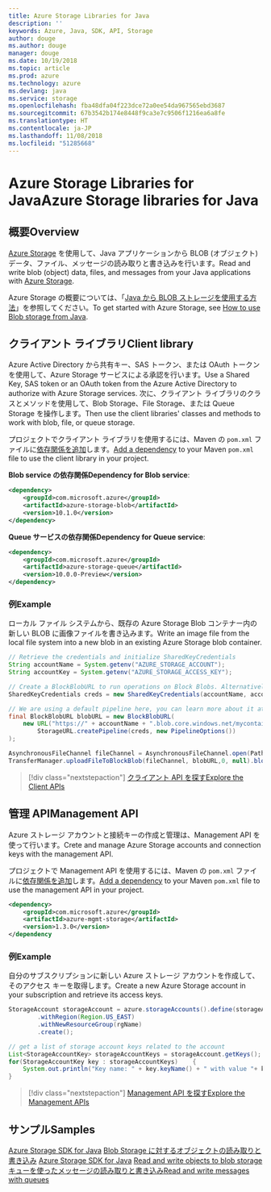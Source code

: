 ```yaml
---
title: Azure Storage Libraries for Java
description: ''
keywords: Azure, Java, SDK, API, Storage
author: douge
ms.author: douge
manager: douge
ms.date: 10/19/2018
ms.topic: article
ms.prod: azure
ms.technology: azure
ms.devlang: java
ms.service: storage
ms.openlocfilehash: fba48dfa04f223dce72a0ee54da967565ebd3687
ms.sourcegitcommit: 67b3542b174e8448f9ca3e7c9506f1216ea6a8fe
ms.translationtype: HT
ms.contentlocale: ja-JP
ms.lasthandoff: 11/08/2018
ms.locfileid: "51285668"
---
```

# <a name="azure-storage-libraries-for-java"></a><span data-ttu-id="107c9-103">Azure Storage Libraries for Java</span><span class="sxs-lookup"><span data-stu-id="107c9-103">Azure Storage libraries for Java</span></span>

## <a name="overview"></a><span data-ttu-id="107c9-104">概要</span><span class="sxs-lookup"><span data-stu-id="107c9-104">Overview</span></span>

<span data-ttu-id="107c9-105">[Azure Storage](/azure/storage/storage-introduction) を使用して、Java アプリケーションから BLOB (オブジェクト) データ、ファイル、メッセージの読み取りと書き込みを行います。</span><span class="sxs-lookup"><span data-stu-id="107c9-105">Read and write blob (object) data, files, and messages from your Java applications with [Azure Storage](/azure/storage/storage-introduction).</span></span>

<span data-ttu-id="107c9-106">Azure Storage の概要については、「[Java から BLOB ストレージを使用する方法](/azure/storage/blobs/storage-quickstart-blobs-java-v10)」を参照してください。</span><span class="sxs-lookup"><span data-stu-id="107c9-106">To get started with Azure Storage, see [How to use Blob storage from Java](/azure/storage/blobs/storage-quickstart-blobs-java-v10).</span></span>

## <a name="client-library"></a><span data-ttu-id="107c9-107">クライアント ライブラリ</span><span class="sxs-lookup"><span data-stu-id="107c9-107">Client library</span></span>

<span data-ttu-id="107c9-108">Azure Active Directory から共有キー、SAS トークン、または OAuth トークンを使用して、Azure Storage サービスによる承認を行います。</span><span class="sxs-lookup"><span data-stu-id="107c9-108">Use a Shared Key, SAS token or an OAuth token from the Azure Active Directory to authorize with Azure Storage services.</span></span> <span data-ttu-id="107c9-109">次に、クライアント ライブラリのクラスとメソッドを使用して、Blob Storage、File Storage、または Queue Storage を操作します。</span><span class="sxs-lookup"><span data-stu-id="107c9-109">Then use the client libraries' classes and methods to work with blob, file, or queue storage.</span></span> 

<span data-ttu-id="107c9-110">プロジェクトでクライアント ライブラリを使用するには、Maven の `pom.xml` ファイルに[依存関係を追加](https://maven.apache.org/guides/getting-started/index.html#How_do_I_use_external_dependencies)します。</span><span class="sxs-lookup"><span data-stu-id="107c9-110">[Add a dependency](https://maven.apache.org/guides/getting-started/index.html#How_do_I_use_external_dependencies) to your Maven `pom.xml` file to use the client library in your project.</span></span>   

<span data-ttu-id="107c9-111">**Blob service の依存関係**</span><span class="sxs-lookup"><span data-stu-id="107c9-111">**Dependency for Blob service**:</span></span>
```XML
<dependency>
    <groupId>com.microsoft.azure</groupId>
    <artifactId>azure-storage-blob</artifactId>
    <version>10.1.0</version>
</dependency>
```

<span data-ttu-id="107c9-112">**Queue サービスの依存関係**</span><span class="sxs-lookup"><span data-stu-id="107c9-112">**Dependency for Queue service**:</span></span>
```XML
<dependency>
    <groupId>com.microsoft.azure</groupId>
    <artifactId>azure-storage-queue</artifactId>
    <version>10.0.0-Preview</version>
</dependency>
```


### <a name="example"></a><span data-ttu-id="107c9-113">例</span><span class="sxs-lookup"><span data-stu-id="107c9-113">Example</span></span>

<span data-ttu-id="107c9-114">ローカル ファイル システムから、既存の Azure Storage Blob コンテナー内の新しい BLOB に画像ファイルを書き込みます。</span><span class="sxs-lookup"><span data-stu-id="107c9-114">Write an image file from the local file system into a new blob in an existing Azure Storage blob container.</span></span>


```java
// Retrieve the credentials and initialize SharedKeyCredentials
String accountName = System.getenv("AZURE_STORAGE_ACCOUNT");
String accountKey = System.getenv("AZURE_STORAGE_ACCESS_KEY");

// Create a BlockBlobURL to run operations on Block Blobs. Alternatively create a ServiceURL, or ContainerURL for operations on Blob service, and Blob containers
SharedKeyCredentials creds = new SharedKeyCredentials(accountName, accountKey);

// We are using a default pipeline here, you can learn more about it at https://github.com/Azure/azure-storage-java/wiki/Azure-Storage-Java-V10-Overview
final BlockBlobURL blobURL = new BlockBlobURL(
    new URL("https://" + accountName + ".blob.core.windows.net/mycontainer/myimage.jpg"), 
        StorageURL.createPipeline(creds, new PipelineOptions())
);

AsynchronousFileChannel fileChannel = AsynchronousFileChannel.open(Paths.get("myimage.jpg"));
TransferManager.uploadFileToBlockBlob(fileChannel, blobURL,0, null).blockingGet();
```

> [!div class="nextstepaction"]
> [<span data-ttu-id="107c9-115">クライアント API を探す</span><span class="sxs-lookup"><span data-stu-id="107c9-115">Explore the Client APIs</span></span>](/java/api/overview/azure/storage/client)

## <a name="management-api"></a><span data-ttu-id="107c9-116">管理 API</span><span class="sxs-lookup"><span data-stu-id="107c9-116">Management API</span></span>

<span data-ttu-id="107c9-117">Azure ストレージ アカウントと接続キーの作成と管理は、Management API を使って行います。</span><span class="sxs-lookup"><span data-stu-id="107c9-117">Crete and manage Azure Storage accounts and connection keys with the management API.</span></span>

<span data-ttu-id="107c9-118">プロジェクトで Management API を使用するには、Maven の `pom.xml` ファイルに[依存関係を追加](https://maven.apache.org/guides/getting-started/index.html#How_do_I_use_external_dependencies)します。</span><span class="sxs-lookup"><span data-stu-id="107c9-118">[Add a dependency](https://maven.apache.org/guides/getting-started/index.html#How_do_I_use_external_dependencies) to your Maven `pom.xml` file to use the management API in your project.</span></span>  

```XML
<dependency>
    <groupId>com.microsoft.azure</groupId>
    <artifactId>azure-mgmt-storage</artifactId>
    <version>1.3.0</version>
</dependency
```   

### <a name="example"></a><span data-ttu-id="107c9-119">例</span><span class="sxs-lookup"><span data-stu-id="107c9-119">Example</span></span>

<span data-ttu-id="107c9-120">自分のサブスクリプションに新しい Azure ストレージ アカウントを作成して、そのアクセス キーを取得します。</span><span class="sxs-lookup"><span data-stu-id="107c9-120">Create a new Azure Storage account in your subscription and retrieve its access keys.</span></span>

```java
StorageAccount storageAccount = azure.storageAccounts().define(storageAccountName)
        .withRegion(Region.US_EAST)
        .withNewResourceGroup(rgName)
        .create();

// get a list of storage account keys related to the account
List<StorageAccountKey> storageAccountKeys = storageAccount.getKeys();
for(StorageAccountKey key : storageAccountKeys)    {
    System.out.println("Key name: " + key.keyName() + " with value "+ key.value());
}
```

> [!div class="nextstepaction"]
> [<span data-ttu-id="107c9-121">Management API を探す</span><span class="sxs-lookup"><span data-stu-id="107c9-121">Explore the Management APIs</span></span>](/java/api/overview/azure/storage/management)


## <a name="samples"></a><span data-ttu-id="107c9-122">サンプル</span><span class="sxs-lookup"><span data-stu-id="107c9-122">Samples</span></span>

<span data-ttu-id="107c9-123">[Azure Storage SDK for Java](https://github.com/azure/azure-storage-java)
[Blob Storage に対するオブジェクトの読み取りと書き込み](https://github.com/Azure-Samples/storage-blobs-java-v10-quickstart) </span><span class="sxs-lookup"><span data-stu-id="107c9-123">[Azure Storage SDK for Java](https://github.com/azure/azure-storage-java)
[Read and write objects to blob storage](https://github.com/Azure-Samples/storage-blobs-java-v10-quickstart) </span></span>  
[<span data-ttu-id="107c9-124">キューを使ったメッセージの読み取りと書き込み</span><span class="sxs-lookup"><span data-stu-id="107c9-124">Read and write messages with queues</span></span>](https://github.com/Azure-Samples/storage-queue-java-getting-started)   
